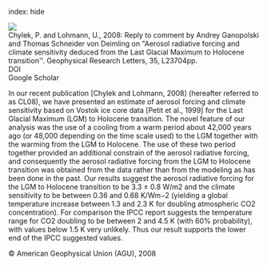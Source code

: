 index: hide

<div class="Citation">
    <div class="Citation-thumb CitationThumb-linked"  data-href="https://doi.org/10.1029/2008gl034308">
      <img src="https://static.claimspace.cloud/climate-study-static/refs/thumbs/10/Chylek_and_Lohmann_2008b-thumb.png" />
    </div>

  <div class="Citation-body">
    <div class="Citation-text">Chylek, P. and Lohmann, U., 2008: Reply to comment by Andrey Ganopolski and Thomas Schneider von Deimling on "Aerosol radiative forcing and climate sensitivity deduced from the Last Glacial Maximum to Holocene transition''. <span class="Article-journal">Geophysical Research Letters, </span><span class="Article-volume">35, </span>L23704pp.</div>
    <div class="Citation-links">
      <div class="CitationLink" data-href="https://doi.org/10.1029/2008gl034308">
        <div class="CitationLink-icon CitationLink-Doi"></div>
        <div class="CitationLink-text">DOI</div>
      </div>
      <div class="CitationLink" data-href="https://scholar.google.com/scholar?q=10.1029/2008gl034308">
        <div class="CitationLink-icon CitationLink-Scholar"></div>
        <div class="CitationLink-text">Google Scholar</div>
      </div>
    </div>
  </div>
</div>

In our recent publication [Chylek and Lohmann, 2008] (hereafter referred to as CL08), we have presented an estimate of aerosol forcing and climate sensitivity based on Vostok ice core data [Petit et al., 1999] for the Last Glacial Maximum (LGM) to Holocene transition. The novel feature of our analysis was the use of a cooling from a warm period about 42,000 years ago (or 48,000 depending on the time scale used) to the LGM together with the warming from the LGM to Holocene. The use of these two period together provided an additional constrain of the aerosol radiative forcing, and consequently the aerosol radiative forcing from the LGM to Holocene transition was obtained from the data rather than from the modeling as has been done in the past. Our results suggest the aerosol radiative forcing for the LGM to Holocene transition to be 3.3 ± 0.8 W/m2 and the climate sensitivity to be between 0.36 and 0.68 K/Wm−2 (yielding a global temperature increase between 1.3 and 2.3 K for doubling atmospheric CO2 concentration). For comparison the IPCC report suggests the temperature range for CO2 doubling to be between 2 and 4.5 K (with 60% probability), with values below 1.5 K very unlikely. Thus our result supports the lower end of the IPCC suggested values.

<div class="Citation-copy">
&copy; American Geophysical Union (AGU), 2008
</div>